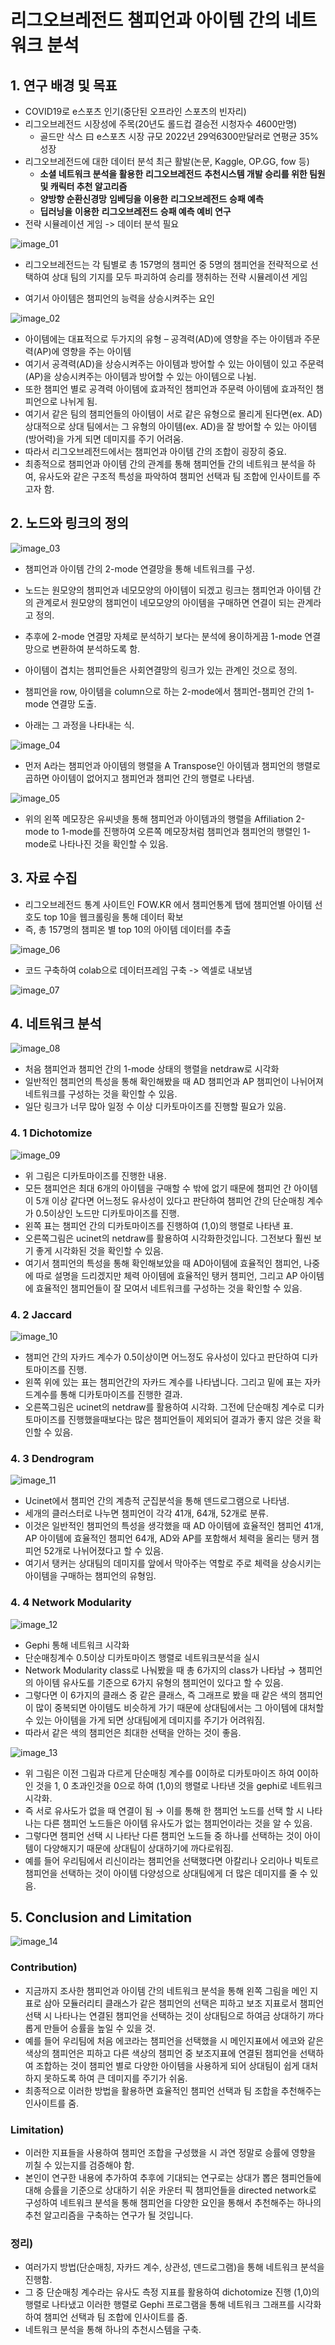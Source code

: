 # 리그오브레전드 챔피언과 아이템 간의 네트워크 분석



## 1. 연구 배경 및 목표

- COVID19로 e스포츠 인기(중단된 오프라인 스포츠의 빈자리)
- 리그오브레전드 시장성에 주목(20년도 롤드컵 결승전 시청자수 4600만명)
  - 골드만 삭스 曰 e스포츠 시장 규모 2022년 29억6300만달러로 연평균 35% 성장
- 리그오브레전드에 대한 데이터 분석 최근 활발(논문, Kaggle, OP.GG, fow 등)
  - **소셜 네트워크 분석을 활용한** **리그오브레전드** **추천시스템 개발 승리를 위한 팀원 및 캐릭터 추천 알고리즘**
  - **양방향 순환신경망** **임베딩을** **이용한** **리그오브레전드** **승패 예측**
  - **딥러닝을** **이용한** **리그오브레전드** **승패 예측 예비 연구**
- 전략 시뮬레이션 게임 -> 데이터 분석 필요



<img src="README_PNG\image_01.png" alt="image_01">

- 리그오브레전드는 각 팀별로 총 157명의 챔피언 중 5명의 챔피언을 전략적으로 선택하여 상대 팀의 기지를 모두 파괴하여 승리를 쟁취하는 전략 시뮬레이션 게임

- 여기서 아이템은 챔피언의 능력을 상승시켜주는 요인



<img src="README_PNG\image_02.png" alt="image_02">

- 아이템에는 대표적으로 두가지의 유형 – 공격력(AD)에 영향을 주는 아이템과 주문력(AP)에 영향을 주는 아이템
- 여기서 공격력(AD)을 상승시켜주는 아이템과 방어할 수 있는 아이템이 있고 주문력(AP)을 상승시켜주는 아이템과 방어할 수 있는 아이템으로 나뉨.
- 또한 챔피언 별로 공격력 아이템에 효과적인 챔피언과 주문력 아이템에 효과적인 챔피언으로 나뉘게 됨.
- 여기서 같은 팀의 챔피언들의 아이템이 서로 같은 유형으로 몰리게 된다면(ex. AD) 상대적으로 상대 팀에서는 그 유형의 아이템(ex. AD)을 잘 방어할 수 있는 아이템(방어력)을 가게 되면 데미지를 주기 어려움.
- 따라서 리그오브레전드에서는 챔피언과 아이템 간의 조합이 굉장히 중요.
- 최종적으로 챔피언과 아이템 간의 관계를 통해 챔피언들 간의 네트워크 분석을 하여, 유사도와 같은 구조적 특성을 파악하여 챔피언 선택과 팀 조합에 인사이트를 주고자 함.



## 2. 노드와 링크의 정의



<img src="README_PNG\image_03.png" alt="image_03">

- 챔피언과 아이템 간의 2-mode 연결망을 통해 네트워크를 구성.
- 노드는 원모양의 챔피언과 네모모양의 아이템이 되겠고 링크는 챔피언과 아이템 간의 관계로서 원모양의 챔피언이 네모모양의 아이템을 구매하면 연결이 되는 관계라고 정의.
- 추후에 2-mode 연결망 자체로 분석하기 보다는 분석에 용이하게끔 1-mode 연결망으로 변환하여 분석하도록 함.

- 아이템이 겹치는 챔피언들은 사회연결망의 링크가 있는 관계인 것으로 정의.
- 챔피언을 row, 아이템을 column으로 하는 2-mode에서 챔피언-챔피언 간의 1-mode 연결망 도출.
- 아래는 그 과정을 나타내는 식. 

<img src="README_PNG\image_04.png" alt="image_04">

- 먼저 A라는 챔피언과 아이템의 행렬을 A Transpose인 아이템과 챔피언의 행렬로 곱하면 아이템이 없어지고 챔피언과 챔피언 간의 행렬로 나타냄.



<img src="README_PNG\image_05.png" alt="image_05">

- 위의 왼쪽 메모장은 유씨넷을 통해 챔피언과 아이템과의 행렬을 Affiliation 2-mode to 1-mode를 진행하여 오른쪽 메모장처럼 챔피언과 챔피언의 행렬인 1-mode로 나타나진 것을 확인할 수 있음.

## 3. 자료 수집

- 리그오브레전드 통계 사이트인 FOW.KR 에서 챔피언통계 탭에 챔피언별 아이템 선호도 top 10을 웹크롤링을 통해 데이터 확보
- 즉, 총 157명의 챔피온 별 top 10의 아이템 데이터를 추출

<img src="README_PNG\image_06.png" alt="image_06">



- 코드 구축하여 colab으로 데이터프레임 구축 -> 엑셀로 내보냄

<img src="README_PNG\image_07.png" alt="image_07">



## 4. 네트워크 분석

<img src="README_PNG\image_08.png" alt="image_08">

- 처음 챔피언과 챔피언 간의 1-mode 상태의 행렬을 netdraw로 시각화
- 일반적인 챔피언의 특성을 통해 확인해봤을 때 AD 챔피언과 AP 챔피언이 나뉘어져 네트워크를 구성하는 것을 확인할 수 있음.
- 일단 링크가 너무 많아 일정 수 이상 디카토마이즈를 진행할 필요가 있음.

### 4. 1 Dichotomize

<img src="README_PNG\image_09.png" alt="image_09">

- 위 그림은 디카토마이즈를 진행한 내용.
- 모든 챔피언은 최대 6개의 아이템을 구매할 수 밖에 없기 때문에 챔피언 간 아이템이 5개 이상 같다면 어느정도 유사성이 있다고 판단하여 챔피언 간의 단순매칭 계수가 0.5이상인 노드만 디카토마이즈를 진행.
- 왼쪽 표는 챔피언 간의 디카토마이즈를 진행하여 (1,0)의 행렬로 나타낸 표.
- 오른쪽그림은 ucinet의 netdraw를 활용하여 시각화한것입니다. 그전보다 훨씬 보기 좋게 시각화된 것을 확인할 수 있음.
- 여기서 챔피언의 특성을 통해 확인해보았을 때 AD아이템에 효율적인 챔피언, 나중에 따로 설명을 드리겠지만 체력 아이템에 효율적인 탱커 챔피언, 그리고 AP 아이템에 효율적인 챔피언들이 잘 모여서 네트워크를 구성하는 것을 확인할 수 있음.



### 4. 2 Jaccard

<img src="README_PNG\image_10.png" alt="image_10">

- 챔피언 간의 자카드 계수가 0.5이상이면 어느정도 유사성이 있다고 판단하여 디카토마이즈를 진행.
- 왼쪽 위에 있는 표는 챔피언간의 자카드 계수를 나타냅니다. 그리고 밑에 표는 자카드계수를 통해 디카토마이즈를 진행한 결과.
- 오른쪽그림은 ucinet의 netdraw를 활용하여 시각화. 그전에 단순매칭 계수로 디카토마이즈를 진행했을때보다는 많은 챔피언들이 제외되어 결과가 좋지 않은 것을 확인할 수 있음.



### 4. 3 Dendrogram

<img src="README_PNG\image_11.png" alt="image_11">

- Ucinet에서 챔피언 간의 계층적 군집분석을 통해 덴드로그램으로 나타냄.
- 세개의 클러스터로 나누면 챔피언이 각각 41개, 64개, 52개로 분류.
- 이것은 일반적인 챔피언의 특성을 생각했을 때 AD 아이템에 효율적인 챔피언 41개, AP 아이템에 효율적인 챔피언 64개, AD와 AP를 포함해서 체력을 올리는 탱커 챔피언 52개로  나뉘어졌다고 할 수 있음. 
- 여기서 탱커는 상대팀의 데미지를 앞에서 막아주는 역할로 주로 체력을 상승시키는 아이템을 구매하는 챔피언의 유형임.



### 4. 4 Network Modularity

<img src="README_PNG\image_12.png" alt="image_12">

- Gephi 통해 네트워크 시각화
- 단순매칭계수 0.5이상 디카토마이즈 행렬로 네트워크분석을 실시
- Network Modularity class로 나눠봤을 때 총 6가지의 class가 나타남 → 챔피언의 아이템 유사도를 기준으로 6가지 유형의 챔피언이 있다고 할 수 있음.
- 그렇다면 이 6가지의 클래스 중 같은 클래스, 즉 그래프로 봤을 때 같은 색의 챔피언이 많이 중복되면 아이템도 비슷하게 가기 때문에 상대팀에서는 그 아이템에 대처할 수 있는 아이템을 가게 되면 상대팀에게 데미지를 주기가 어려워짐.
- 따라서 같은 색의 챔피언은 최대한 선택을 안하는 것이 좋음.



<img src="README_PNG\image_13.png" alt="image_13">



- 위 그림은 이전 그림과 다르게 단순매칭 계수를 0이하로 디카토마이즈 하여 0이하인 것을 1, 0 초과인것을 0으로 하여 (1,0)의 행렬로 나타낸 것을 gephi로 네트워크 시각화.
- 즉 서로 유사도가 없을 때 연결이 됨 → 이를 통해 한 챔피언 노드를 선택 할 시 나타나는 다른 챔피언 노드들은 아이템 유사도가 없는 챔피언이라는 것을 알 수 있음.
- 그렇다면 챔피언 선택 시 나타난 다른 챔피언 노드들 중 하나를 선택하는 것이 아이템이 다양해지기 때문에 상대팀이 상대하기에 까다로워짐.
- 예를 들어 우리팀에서 리신이라는 챔피언을 선택했다면 아칼리나 오리아나 빅토르  챔피언을 선택하는 것이 아이템 다양성으로 상대팀에게 더 많은 데미지를 줄 수 있음.



## 5. Conclusion and Limitation

<img src="README_PNG\image_14.png" alt="image_14">

### Contribution)

- 지금까지 조사한 챔피언과 아이템 간의 네트워크 분석을 통해 왼쪽 그림을 메인 지표로 삼아 모듈러리티 클래스가 같은 챔피언의 선택은 피하고 보조 지표로서 
  챔피언 선택 시 나타나는 연결된 챔피언을 선택하는 것이 상대팀으로 하여금 상대하기 까다롭게 만들어 승률을 높일 수 있을 것.
- 예를 들어 우리팀에 처음 에코라는 챔피언을 선택했을 시 메인지표에서 에코와 같은 색상의 챔피언은 피하고 다른 색상의 챔피언 중 보조지표에 연결된 챔피언을 선택하여 조합하는 것이 챔피언 별로 다양한 아이템을 사용하게 되어 상대팀이 쉽게 대처하지 못하도록 하여 큰 데미지를 주기가 쉬움. 
- 최종적으로 이러한 방법을 활용하면 효율적인 챔피언 선택과 팀 조합을 추천해주는 인사이트를 줌.



### Limitation)

- 이러한 지표들을 사용하여 챔피언 조합을 구성했을 시 과연 정말로 승률에 영향을 끼칠 수 있는지를 검증해야 함.
- 본인이 연구한 내용에 추가하여 추후에 기대되는 연구로는 상대가 뽑은 챔피언들에 대해 승률을 기준으로 상대하기 쉬운 카운터 픽 챔피언들을 directed network로 구성하여 네트워크 분석을 통해 챔피언을 다양한 요인을 통해서 추천해주는 하나의 추천 알고리즘을 구축하는 연구가 될 것입니다. 



### 정리)

- 여러가지 방법(단순매칭, 자카드 계수, 상관성, 덴드로그램)을 통해 네트워크 분석을 진행함.
- 그 중 단순매칭 계수라는 유사도 측정 지표를 활용하여 dichotomize 진행 (1,0)의 행렬로 나타냈고 이러한 행렬로 Gephi 프로그램을 통해 네트워크 그래프를 시각화하여  챔피언 선택과 팀 조합에 인사이트를 줌. 
- 네트워크 분석을 통해 하나의 추천시스템을 구축.